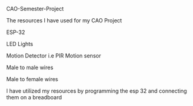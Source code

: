 CAO-Semester-Project


The resources I have used for my CAO Project




ESP-32


LED Lights



Motion Detector i.e PIR Motion sensor



Male to male wires



Male to female wires



I have utilized my resources by programming the esp 32 and connecting them on a breadboard


